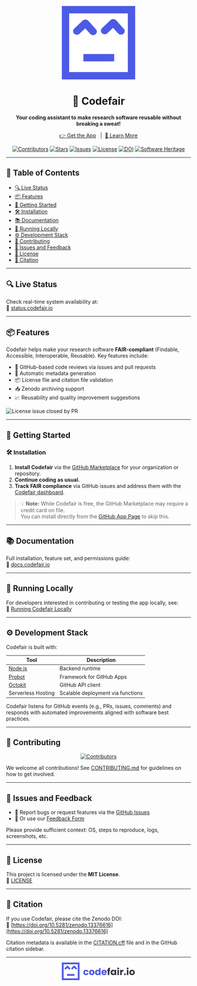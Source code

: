 <div align="center">

<img src="https://raw.githubusercontent.com/fairdataihub/codefair-app/main/ui/public/assets/images/codefair_logo.png" alt="Codefair Logo" width="200" />

# 🚀 Codefair

**Your coding assistant to make research software reusable without breaking a sweat!**

[👉 Get the App](https://github.com/marketplace/codefair-app) &nbsp;&nbsp;|&nbsp;&nbsp;[📘 Learn More](https://codefair.io/)

[![Contributors](https://img.shields.io/github/contributors/fairdataihub/codefair-app.svg?style=flat-square)](https://github.com/fairdataihub/codefair-app/graphs/contributors)
[![Stars](https://img.shields.io/github/stars/fairdataihub/codefair-app.svg?style=flat-square)](https://github.com/fairdataihub/codefair-app/stargazers)
[![Issues](https://img.shields.io/github/issues/fairdataihub/codefair-app.svg?style=flat-square)](https://github.com/fairdataihub/codefair-app/issues/)
[![License](https://img.shields.io/github/license/fairdataihub/codefair-app.svg?style=flat-square)](https://github.com/fairdataihub/codefair-app/blob/main/LICENSE)
[![DOI](https://zenodo.org/badge/DOI/10.5281/zenodo.13376616.svg)](https://doi.org/10.5281/zenodo.13376616)
[![Software Heritage](https://archive.softwareheritage.org/badge/origin/https://github.com/fairdataihub/codefair-app/)](https://archive.softwareheritage.org/browse/origin/https://github.com/fairdataihub/codefair-app/)

</div>

---

## 📝 Table of Contents

- [🔍 Live Status](#-live-status)
- [📦 Features](#-features)
- [🚀 Getting Started](#-getting-started)
- [🛠 Installation](#-installation)
- [📚 Documentation](#-documentation)
- [🧪 Running Locally](#-running-locally)
- [⚙️ Development Stack](#️-development-stack)
- [🤝 Contributing](#-contributing)
- [🐞 Issues and Feedback](#-issues-and-feedback)
- [📄 License](#-license)
- [📌 Citation](#-citation)

---

## 🔍 Live Status

Check real-time system availability at:  
🔗 [status.codefair.io](https://status.codefair.io/)

---

## 📦 Features

Codefair helps make your research software **FAIR-compliant** (Findable, Accessible, Interoperable, Reusable). Key features include:

- 🧠 GitHub-based code reviews via issues and pull requests
- 📜 Automatic metadata generation
- 📦 License file and citation file validation
- 📥 Zenodo archiving support
- 📈 Reusability and quality improvement suggestions

![License issue closed by PR](https://imgur.com/fcOuzTC.png)

---

## 🚀 Getting Started

### 🛠 Installation

1. **Install Codefair** via the [GitHub Marketplace](https://github.com/marketplace/codefair-app) for your organization or repository.
2. **Continue coding as usual.**
3. **Track FAIR compliance** via GitHub issues and address them with the [Codefair dashboard](https://codefair.io).

> 💡 **Note:** While Codefair is free, the GitHub Marketplace may require a credit card on file.  
> You can install directly from the [GitHub App Page](https://github.com/apps/codefair-io) to skip this.

---

## 📚 Documentation

Full installation, feature set, and permissions guide:  
📘 [docs.codefair.io](https://docs.codefair.io/docs/installation.html)

---

## 🧪 Running Locally

For developers interested in contributing or testing the app locally, see:  
📖 [Running Codefair Locally](https://docs.codefair.io/dev/running-locally.html)

---

## ⚙️ Development Stack

Codefair is built with:

| Tool | Description |
|------|-------------|
| [Node.js](https://nodejs.org/en) | Backend runtime |
| [Probot](https://probot.github.io/docs/) | Framework for GitHub Apps |
| [Octokit](https://github.com/octokit) | GitHub API client |
| Serverless Hosting | Scalable deployment via functions |

Codefair listens for GitHub events (e.g., PRs, issues, comments) and responds with automated improvements aligned with software best practices.

---

## 🤝 Contributing

<div align="center">
  <a href="https://github.com/fairdataihub/codefair-app/graphs/contributors">
    <img src="https://contrib.rocks/image?repo=fairdataihub/codefair-app" alt="Contributors" />
  </a>
</div>

We welcome all contributions! See [CONTRIBUTING.md](CONTRIBUTING.md) for guidelines on how to get involved.

---

## 🐞 Issues and Feedback

- 🐛 Report bugs or request features via the [GitHub Issues](https://github.com/fairdataihub/codefair-app/issues)
- 💬 Or use our [Feedback Form](https://tally.so/r/3E0dao)

Please provide sufficient context: OS, steps to reproduce, logs, screenshots, etc.

---

## 📄 License

This project is licensed under the **MIT License**.  
📄 [LICENSE](https://github.com/fairdataihub/codefair-app/blob/main/LICENSE)

---

## 📌 Citation

If you use Codefair, please cite the Zenodo DOI:  
🔖 [https://doi.org/10.5281/zenodo.13376616](https://doi.org/10.5281/zenodo.13376616)

Citation metadata is available in the [CITATION.cff](CITATION.cff) file and in the GitHub citation sidebar.

---

<div align="center">

<a href="https://codefair.io">
  <img src="https://raw.githubusercontent.com/fairdataihub/codefair-app/main/ui/public/assets/images/codefair_logo_name.png" alt="Codefair Logo with Name" width="200" />
</a>

</div>
